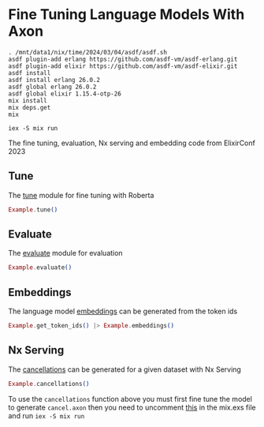 # Fine Tuning Language Models With Axon

```
. /mnt/data1/nix/time/2024/03/04/asdf/asdf.sh
asdf plugin-add erlang https://github.com/asdf-vm/asdf-erlang.git
asdf plugin-add elixir https://github.com/asdf-vm/asdf-elixir.git
asdf install 
asdf install erlang 26.0.2
asdf global erlang 26.0.2
asdf global elixir 1.15.4-otp-26
mix install
mix deps.get
mix 
```

`iex -S mix run`

The fine tuning, evaluation, Nx serving and embedding code from ElixirConf 2023

## Tune

The [tune](https://github.com/toranb/elixirconf2023/blob/main/lib/example/tune.ex) module for fine tuning with Roberta

```elixir
Example.tune()
```

## Evaluate

The [evaluate](https://github.com/toranb/elixirconf2023/blob/main/lib/example/evaluate.ex) module for evaluation

```elixir
Example.evaluate()
```

## Embeddings

The language model [embeddings](https://github.com/toranb/elixirconf2023/blob/main/lib/example.ex#L16-L25) can be generated from the token ids

```elixir
Example.get_token_ids() |> Example.embeddings()
```

## Nx Serving

The [cancellations](https://github.com/toranb/elixirconf2023/blob/main/lib/example/evaluate.ex#L32) can be generated for a given dataset with Nx Serving

```elixir
Example.cancellations()
```

To use the `cancellations` function above you must first fine tune the model to generate `cancel.axon` then you need to uncomment [this](https://github.com/toranb/elixirconf2023/blob/main/mix.exs#L17) in the mix.exs file and run `iex -S mix run`
